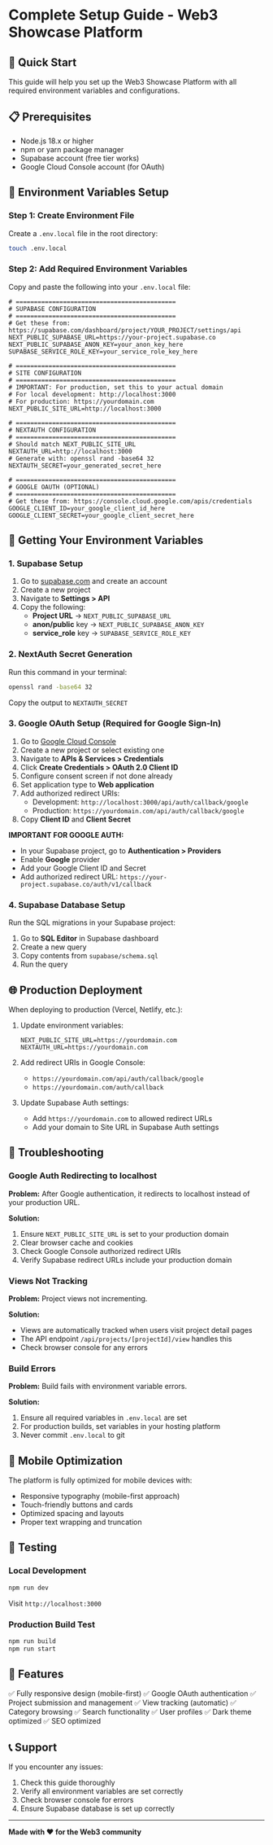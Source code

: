 # Complete Setup Guide - Web3 Showcase Platform

## 🚀 Quick Start

This guide will help you set up the Web3 Showcase Platform with all required environment variables and configurations.

## 📋 Prerequisites

- Node.js 18.x or higher
- npm or yarn package manager
- Supabase account (free tier works)
- Google Cloud Console account (for OAuth)

## 🔧 Environment Variables Setup

### Step 1: Create Environment File

Create a `.env.local` file in the root directory:

```bash
touch .env.local
```

### Step 2: Add Required Environment Variables

Copy and paste the following into your `.env.local` file:

```env
# ============================================
# SUPABASE CONFIGURATION
# ============================================
# Get these from: https://supabase.com/dashboard/project/YOUR_PROJECT/settings/api
NEXT_PUBLIC_SUPABASE_URL=https://your-project.supabase.co
NEXT_PUBLIC_SUPABASE_ANON_KEY=your_anon_key_here
SUPABASE_SERVICE_ROLE_KEY=your_service_role_key_here

# ============================================
# SITE CONFIGURATION
# ============================================
# IMPORTANT: For production, set this to your actual domain
# For local development: http://localhost:3000
# For production: https://yourdomain.com
NEXT_PUBLIC_SITE_URL=http://localhost:3000

# ============================================
# NEXTAUTH CONFIGURATION
# ============================================
# Should match NEXT_PUBLIC_SITE_URL
NEXTAUTH_URL=http://localhost:3000
# Generate with: openssl rand -base64 32
NEXTAUTH_SECRET=your_generated_secret_here

# ============================================
# GOOGLE OAUTH (OPTIONAL)
# ============================================
# Get these from: https://console.cloud.google.com/apis/credentials
GOOGLE_CLIENT_ID=your_google_client_id_here
GOOGLE_CLIENT_SECRET=your_google_client_secret_here
```

## 🔑 Getting Your Environment Variables

### 1. Supabase Setup

1. Go to [supabase.com](https://supabase.com) and create an account
2. Create a new project
3. Navigate to **Settings > API**
4. Copy the following:
   - **Project URL** → `NEXT_PUBLIC_SUPABASE_URL`
   - **anon/public** key → `NEXT_PUBLIC_SUPABASE_ANON_KEY`
   - **service_role** key → `SUPABASE_SERVICE_ROLE_KEY`

### 2. NextAuth Secret Generation

Run this command in your terminal:

```bash
openssl rand -base64 32
```

Copy the output to `NEXTAUTH_SECRET`

### 3. Google OAuth Setup (Required for Google Sign-In)

1. Go to [Google Cloud Console](https://console.cloud.google.com/)
2. Create a new project or select existing one
3. Navigate to **APIs & Services > Credentials**
4. Click **Create Credentials > OAuth 2.0 Client ID**
5. Configure consent screen if not done already
6. Set application type to **Web application**
7. Add authorized redirect URIs:
   - Development: `http://localhost:3000/api/auth/callback/google`
   - Production: `https://yourdomain.com/api/auth/callback/google`
8. Copy **Client ID** and **Client Secret**

**IMPORTANT FOR GOOGLE AUTH:**
- In your Supabase project, go to **Authentication > Providers**
- Enable **Google** provider
- Add your Google Client ID and Secret
- Add authorized redirect URL: `https://your-project.supabase.co/auth/v1/callback`

### 4. Supabase Database Setup

Run the SQL migrations in your Supabase project:

1. Go to **SQL Editor** in Supabase dashboard
2. Create a new query
3. Copy contents from `supabase/schema.sql`
4. Run the query

## 🌐 Production Deployment

When deploying to production (Vercel, Netlify, etc.):

1. Update environment variables:
   ```env
   NEXT_PUBLIC_SITE_URL=https://yourdomain.com
   NEXTAUTH_URL=https://yourdomain.com
   ```

2. Add redirect URIs in Google Console:
   - `https://yourdomain.com/api/auth/callback/google`
   - `https://yourdomain.com/auth/callback`

3. Update Supabase Auth settings:
   - Add `https://yourdomain.com` to allowed redirect URLs
   - Add your domain to Site URL in Supabase Auth settings

## 🐛 Troubleshooting

### Google Auth Redirecting to localhost

**Problem:** After Google authentication, it redirects to localhost instead of your production URL.

**Solution:**
1. Ensure `NEXT_PUBLIC_SITE_URL` is set to your production domain
2. Clear browser cache and cookies
3. Check Google Console authorized redirect URIs
4. Verify Supabase redirect URLs include your production domain

### Views Not Tracking

**Problem:** Project views not incrementing.

**Solution:**
- Views are automatically tracked when users visit project detail pages
- The API endpoint `/api/projects/[projectId]/view` handles this
- Check browser console for any errors

### Build Errors

**Problem:** Build fails with environment variable errors.

**Solution:**
1. Ensure all required variables in `.env.local` are set
2. For production builds, set variables in your hosting platform
3. Never commit `.env.local` to git

## 📱 Mobile Optimization

The platform is fully optimized for mobile devices with:
- Responsive typography (mobile-first approach)
- Touch-friendly buttons and cards
- Optimized spacing and layouts
- Proper text wrapping and truncation

## 🧪 Testing

### Local Development

```bash
npm run dev
```

Visit `http://localhost:3000`

### Production Build Test

```bash
npm run build
npm run start
```

## 🎨 Features

✅ Fully responsive design (mobile-first)
✅ Google OAuth authentication
✅ Project submission and management
✅ View tracking (automatic)
✅ Category browsing
✅ Search functionality
✅ User profiles
✅ Dark theme optimized
✅ SEO optimized

## 📞 Support

If you encounter any issues:
1. Check this guide thoroughly
2. Verify all environment variables are set correctly
3. Check browser console for errors
4. Ensure Supabase database is set up correctly

---

**Made with ❤️ for the Web3 community**
